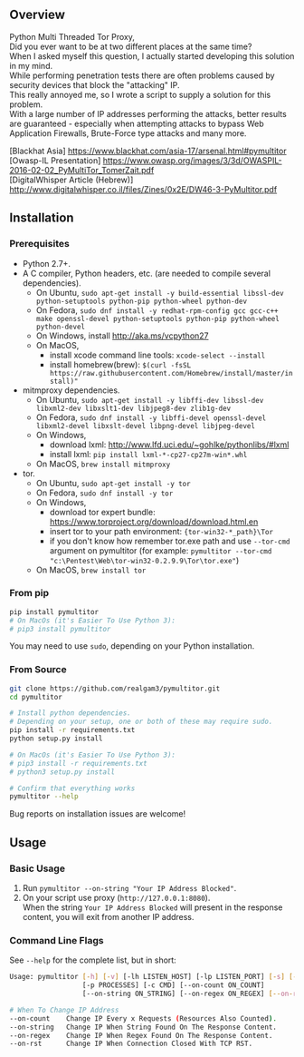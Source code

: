 ## Overview

Python Multi Threaded Tor Proxy,  
Did you ever want to be at two different places at the same time?  
When I asked myself this question, I actually started developing this solution in my mind.  
While performing penetration tests there are often problems caused by security devices that block the "attacking" IP.  
This really annoyed me, so I wrote a script to supply a solution for this problem.  
With a large number of IP addresses performing the attacks, better results are guaranteed - especially when attempting attacks to bypass Web Application Firewalls, Brute-Force type attacks and many more.  

[Blackhat Asia] https://www.blackhat.com/asia-17/arsenal.html#pymultitor  
[Owasp-IL Presentation] https://www.owasp.org/images/3/3d/OWASPIL-2016-02-02_PyMultiTor_TomerZait.pdf  
[DigitalWhisper Article (Hebrew)] http://www.digitalwhisper.co.il/files/Zines/0x2E/DW46-3-PyMultitor.pdf  

## Installation

### Prerequisites

* Python 2.7+.
* A C compiler, Python headers, etc. (are needed to compile several dependencies).
  * On Ubuntu, `sudo apt-get install -y build-essential libssl-dev python-setuptools python-pip python-wheel python-dev`
  * On Fedora, `sudo dnf install -y redhat-rpm-config gcc gcc-c++ make openssl-devel python-setuptools python-pip python-wheel python-devel`
  * On Windows, install http://aka.ms/vcpython27
  * On MacOS,
    * install xcode command line tools: `xcode-select --install`
    * install homebrew(brew): `$(curl -fsSL https://raw.githubusercontent.com/Homebrew/install/master/install)"`
* mitmproxy dependencies.
  * On Ubuntu, `sudo apt-get install -y libffi-dev libssl-dev libxml2-dev libxslt1-dev libjpeg8-dev zlib1g-dev`
  * On Fedora, `sudo dnf install -y libffi-devel openssl-devel libxml2-devel libxslt-devel libpng-devel libjpeg-devel`
  * On Windows,
    * download lxml: http://www.lfd.uci.edu/~gohlke/pythonlibs/#lxml
    * install lxml: `pip install lxml-*-cp27-cp27m-win*.whl`
  * On MacOS, `brew install mitmproxy`
* tor.
  * On Ubuntu, `sudo apt-get install -y tor`
  * On Fedora, `sudo dnf install -y tor`
  * On Windows,
    * download tor expert bundle: https://www.torproject.org/download/download.html.en
    * insert tor to your path environment: `{tor-win32-*_path}\Tor`
    * if you don't know how remember tor.exe path and use `--tor-cmd` argument on pymultitor (for example: `pymultitor --tor-cmd "c:\Pentest\Web\tor-win32-0.2.9.9\Tor\tor.exe"`)
  * On MacOS, `brew install tor`
  
### From pip

```sh
pip install pymultitor
# On MacOs (it's Easier To Use Python 3):
# pip3 install pymultitor
```

You may need to use `sudo`, depending on your Python installation.

### From Source

```sh
git clone https://github.com/realgam3/pymultitor.git
cd pymultitor

# Install python dependencies.
# Depending on your setup, one or both of these may require sudo.
pip install -r requirements.txt
python setup.py install

# On MacOs (it's Easier To Use Python 3):
# pip3 install -r requirements.txt
# python3 setup.py install

# Confirm that everything works
pymultitor --help
```

Bug reports on installation issues are welcome!

## Usage

### Basic Usage

1. Run `pymultitor --on-string "Your IP Address Blocked"`.  
2. On your script use proxy (`http://127.0.0.1:8080`).  
   When the string `Your IP Address Blocked` will present in the response content, you will exit from another IP address.  

### Command Line Flags

See `--help` for the complete list, but in short:

```sh
Usage: pymultitor [-h] [-v] [-lh LISTEN_HOST] [-lp LISTEN_PORT] [-s] [-i] [-d]
                  [-p PROCESSES] [-c CMD] [--on-count ON_COUNT]
                  [--on-string ON_STRING] [--on-regex ON_REGEX] [--on-rst]

# When To Change IP Address
--on-count    Change IP Every x Requests (Resources Also Counted).
--on-string   Change IP When String Found On The Response Content.
--on-regex    Change IP When Regex Found On The Response Content.
--on-rst      Change IP When Connection Closed With TCP RST.
```
